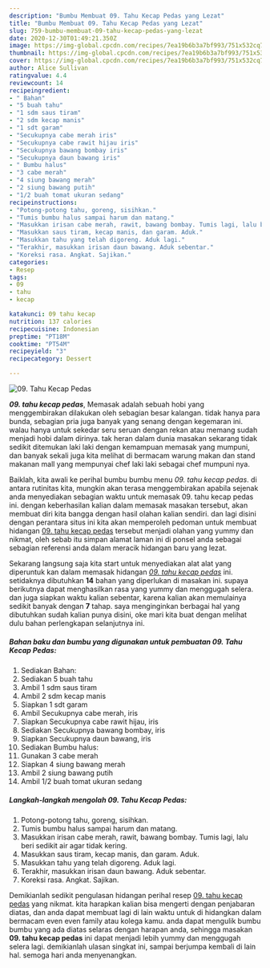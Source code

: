 ```yaml
---
description: "Bumbu Membuat 09. Tahu Kecap Pedas yang Lezat"
title: "Bumbu Membuat 09. Tahu Kecap Pedas yang Lezat"
slug: 759-bumbu-membuat-09-tahu-kecap-pedas-yang-lezat
date: 2020-12-30T01:49:21.350Z
image: https://img-global.cpcdn.com/recipes/7ea19b6b3a7bf993/751x532cq70/09-tahu-kecap-pedas-foto-resep-utama.jpg
thumbnail: https://img-global.cpcdn.com/recipes/7ea19b6b3a7bf993/751x532cq70/09-tahu-kecap-pedas-foto-resep-utama.jpg
cover: https://img-global.cpcdn.com/recipes/7ea19b6b3a7bf993/751x532cq70/09-tahu-kecap-pedas-foto-resep-utama.jpg
author: Alice Sullivan
ratingvalue: 4.4
reviewcount: 14
recipeingredient:
- " Bahan"
- "5 buah tahu"
- "1 sdm saus tiram"
- "2 sdm kecap manis"
- "1 sdt garam"
- "Secukupnya cabe merah iris"
- "Secukupnya cabe rawit hijau iris"
- "Secukupnya bawang bombay iris"
- "Secukupnya daun bawang iris"
- " Bumbu halus"
- "3 cabe merah"
- "4 siung bawang merah"
- "2 siung bawang putih"
- "1/2 buah tomat ukuran sedang"
recipeinstructions:
- "Potong-potong tahu, goreng, sisihkan."
- "Tumis bumbu halus sampai harum dan matang."
- "Masukkan irisan cabe merah, rawit, bawang bombay. Tumis lagi, lalu beri sedikit air agar tidak kering."
- "Masukkan saus tiram, kecap manis, dan garam. Aduk."
- "Masukkan tahu yang telah digoreng. Aduk lagi."
- "Terakhir, masukkan irisan daun bawang. Aduk sebentar."
- "Koreksi rasa. Angkat. Sajikan."
categories:
- Resep
tags:
- 09
- tahu
- kecap

katakunci: 09 tahu kecap 
nutrition: 137 calories
recipecuisine: Indonesian
preptime: "PT18M"
cooktime: "PT54M"
recipeyield: "3"
recipecategory: Dessert

---
```



![09. Tahu Kecap Pedas](https://img-global.cpcdn.com/recipes/7ea19b6b3a7bf993/751x532cq70/09-tahu-kecap-pedas-foto-resep-utama.jpg)

<b><i>09. tahu kecap pedas</i></b>, Memasak adalah sebuah hobi yang menggembirakan dilakukan oleh sebagian besar kalangan. tidak hanya para bunda, sebagian pria juga banyak yang senang dengan kegemaran ini. walau hanya untuk sekedar seru seruan dengan rekan atau memang sudah menjadi hobi dalam dirinya. tak heran dalam dunia masakan sekarang tidak sedikit ditemukan laki laki dengan kemampuan memasak yang mumpuni, dan banyak sekali juga kita melihat di bermacam warung makan dan stand makanan mall yang mempunyai chef laki laki sebagai chef mumpuni nya.

Baiklah, kita awali ke perihal bumbu bumbu menu <i>09. tahu kecap pedas</i>. di antara rutinitas kita, mungkin akan terasa menggembirakan apabila sejenak anda menyediakan sebagian waktu untuk memasak 09. tahu kecap pedas ini. dengan keberhasilan kalian dalam memasak masakan tersebut, akan membuat diri kita bangga dengan hasil olahan kalian sendiri. dan lagi disini dengan perantara situs ini kita akan memperoleh pedoman untuk membuat hidangan <u>09. tahu kecap pedas</u> tersebut menjadi olahan yang yummy dan nikmat, oleh sebab itu simpan alamat laman ini di ponsel anda sebagai sebagian referensi anda dalam meracik hidangan baru yang lezat.




Sekarang langsung saja kita start untuk menyediakan alat alat yang diperuntuk kan dalam memasak hidangan <u><i>09. tahu kecap pedas</i></u> ini. setidaknya dibutuhkan <b>14</b> bahan yang diperlukan di masakan ini. supaya berikutnya dapat menghasilkan rasa yang yummy dan menggugah selera. dan juga siapkan waktu kalian sebentar, karena kalian akan memulainya sedikit banyak dengan <b>7</b> tahap. saya menginginkan berbagai hal yang dibutuhkan sudah kalian punya disini, oke mari kita buat dengan melihat dulu bahan perlengkapan selanjutnya ini.

<!--inarticleads1-->

##### Bahan baku dan bumbu yang digunakan untuk pembuatan 09. Tahu Kecap Pedas:

1. Sediakan  Bahan:
1. Sediakan 5 buah tahu
1. Ambil 1 sdm saus tiram
1. Ambil 2 sdm kecap manis
1. Siapkan 1 sdt garam
1. Ambil Secukupnya cabe merah, iris
1. Siapkan Secukupnya cabe rawit hijau, iris
1. Sediakan Secukupnya bawang bombay, iris
1. Siapkan Secukupnya daun bawang, iris
1. Sediakan  Bumbu halus:
1. Gunakan 3 cabe merah
1. Siapkan 4 siung bawang merah
1. Ambil 2 siung bawang putih
1. Ambil 1/2 buah tomat ukuran sedang




<!--inarticleads2-->

##### Langkah-langkah mengolah 09. Tahu Kecap Pedas:

1. Potong-potong tahu, goreng, sisihkan.
1. Tumis bumbu halus sampai harum dan matang.
1. Masukkan irisan cabe merah, rawit, bawang bombay. Tumis lagi, lalu beri sedikit air agar tidak kering.
1. Masukkan saus tiram, kecap manis, dan garam. Aduk.
1. Masukkan tahu yang telah digoreng. Aduk lagi.
1. Terakhir, masukkan irisan daun bawang. Aduk sebentar.
1. Koreksi rasa. Angkat. Sajikan.




Demikianlah sedikit pengulasan hidangan perihal resep <u>09. tahu kecap pedas</u> yang nikmat. kita harapkan kalian bisa mengerti dengan penjabaran diatas, dan anda dapat membuat lagi di lain waktu untuk di hidangkan dalam bermacam even even family atau kolega kamu. anda dapat mengulik bumbu bumbu yang ada diatas selaras dengan harapan anda, sehingga masakan <b>09. tahu kecap pedas</b> ini dapat menjadi lebih yummy dan menggugah selera lagi. demikianlah ulasan singkat ini, sampai berjumpa kembali di lain hal. semoga hari anda menyenangkan.
